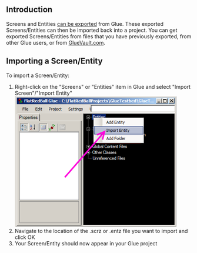 ## Introduction

Screens and Entities [can be exported](/frb/docs/index.php?title=Glue:Reference:Entities:Export_Entity.md "Glue:Reference:Entities:Export Entity") from Glue. These exported Screens/Entities can then be imported back into a project. You can get exported Screens/Entities from files that you have previously exported, from other Glue users, or from [GlueVault.com](http://www.gluevault.com).

## Importing a Screen/Entity

To import a Screen/Entity:

1.  Right-click on the "Screens" or "Entities" item in Glue and select "Import Screen"/"Import Entity"![ImportEntity.png](/media/migrated_media-ImportEntity.png)
2.  Navigate to the location of the .scrz or .entz file you want to import and click OK
3.  Your Screen/Entity should now appear in your Glue project
